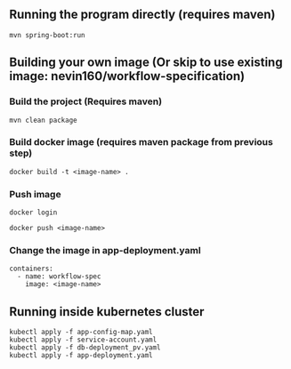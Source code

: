 ## Running the program directly (requires maven)
```
mvn spring-boot:run
```

## Building your own image (Or skip to use existing image: nevin160/workflow-specification)
### Build the project (Requires maven)
```
mvn clean package
```

### Build docker image (requires maven package from previous step)
```
docker build -t <image-name> .
```

### Push image
```
docker login
```
```
docker push <image-name>
```

### Change the image in app-deployment.yaml
```
containers:
  - name: workflow-spec
    image: <image-name>
```
## Running inside kubernetes cluster
```
kubectl apply -f app-config-map.yaml
kubectl apply -f service-account.yaml
kubectl apply -f db-deployment_pv.yaml
kubectl apply -f app-deployment.yaml
```

